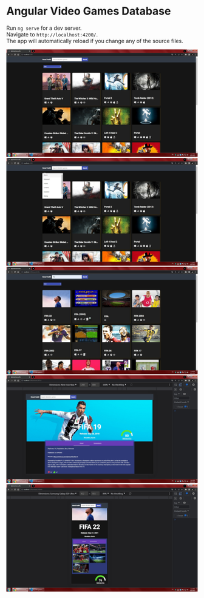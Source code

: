 # Angular Video Games Database

Run `ng serve` for a dev server.
<br />
Navigate to `http://localhost:4200/`.
<br />
The app will automatically reload if you change any of the source files.

![This is an image](https://github.com/nenadvasilic/ng_video_games_db/blob/main/src/assets/images/description/1.jpg)
![This is an image](https://github.com/nenadvasilic/ng_video_games_db/blob/main/src/assets/images/description/2.jpg)
![This is an image](https://github.com/nenadvasilic/ng_video_games_db/blob/main/src/assets/images/description/3.jpg)
![This is an image](https://github.com/nenadvasilic/ng_video_games_db/blob/main/src/assets/images/description/4.jpg)
![This is an image](https://github.com/nenadvasilic/ng_video_games_db/blob/main/src/assets/images/description/5.jpg)
